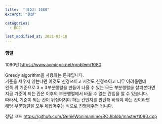 ```yaml
---
title:  "[BOJ] 1080"
excerpt: "행렬"

categories:
  - BOJ

last_modified_at: 2021-03-10
---
```


#### 행렬

1080번 <https://www.acmicpc.net/problem/1080>

Greedy algorithm을 사용하는 문제입니다.<br>
기준을 세우지 않는다면 이것도 신경쓰이고 저것도 신경쓰이고 너무 어려울텐데<br>
왼쪽 위 기준으로 3 × 3부분행렬을 만들어 나올 수 있는 모든 부분행렬을 살펴본다면<br>
지금 기준이 되는 칸은 이후의 부분행렬에서 바꿀 수 없는 칸임을 알 수 있습니다.<br>
따라서, 기준이 되는 칸이 뒤집어져야 하는 칸인지를 판단해 바꿔야 하는 칸이라면<br>
해당 부분행렬을 모두 뒤집어주는 식으로 진행해주면 됩니다.

정답 코드 <https://github.com/GenieWonimanimo/BOJ/blob/master/1080.cpp>